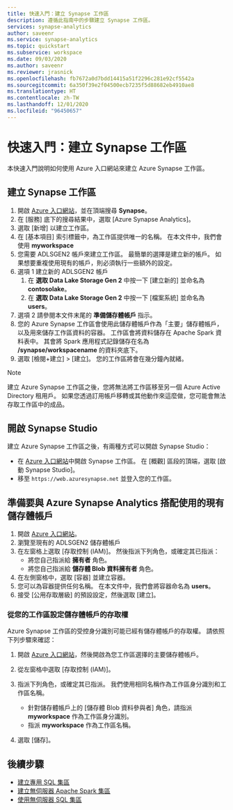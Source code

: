 ```yaml
---
title: 快速入門：建立 Synapse 工作區
description: 遵循此指南中的步驟建立 Synapse 工作區。
services: synapse-analytics
author: saveenr
ms.service: synapse-analytics
ms.topic: quickstart
ms.subservice: workspace
ms.date: 09/03/2020
ms.author: saveenr
ms.reviewer: jrasnick
ms.openlocfilehash: fb7672a0d7bdd14415a51f2296c281e92cf5542a
ms.sourcegitcommit: 6a350f39e2f04500ecb7235f5d88682eb4910ae8
ms.translationtype: HT
ms.contentlocale: zh-TW
ms.lasthandoff: 12/01/2020
ms.locfileid: "96450657"
---
```

# <a name="quickstart-create-a-synapse-workspace"></a>快速入門：建立 Synapse 工作區
本快速入門說明如何使用 Azure 入口網站來建立 Azure Synapse 工作區。

## <a name="create-a-synapse-workspace"></a>建立 Synapse 工作區

1. 開啟 [Azure 入口網站](https://portal.azure.com)，並在頂端搜尋 **Synapse**。
1. 在 [服務] 底下的搜尋結果中，選取 [Azure Synapse Analytics]。
1. 選取 [新增] 以建立工作區。
1. 在 [基本項目] 索引標籤中，為工作區提供唯一的名稱。 在本文件中，我們會使用 **myworkspace**
1. 您需要 ADLSGEN2 帳戶來建立工作區。 最簡單的選擇是建立新的帳戶。 如果想要重複使用現有的帳戶，則必須執行一些額外的設定。 
1. 選項 1 建立新的 ADLSGEN2 帳戶 
    1. 在 **選取 Data Lake Storage Gen 2** 中按一下 [建立新的] 並命名為 **contosolake**。
    1. 在 **選取 Data Lake Storage Gen 2** 中按一下 [檔案系統] 並命名為 **users**。
1. 選項 2 請參閱本文件末尾的 **準備儲存體帳戶** 指示。
1. 您的 Azure Synapse 工作區會使用此儲存體帳戶作為「主要」儲存體帳戶，以及用來儲存工作區資料的容器。 工作區會將資料儲存在 Apache Spark 資料表中。 其會將 Spark 應用程式記錄儲存在名為 **/synapse/workspacename** 的資料夾底下。
1. 選取 [檢閱+建立] > [建立]。 您的工作區將會在幾分鐘內就緒。

> [!NOTE]
> 建立 Azure Synapse 工作區之後，您將無法將工作區移至另一個 Azure Active Directory 租用戶。 如果您透過訂用帳戶移轉或其他動作來這麼做，您可能會無法存取工作區中的成品。  

## <a name="open-synapse-studio"></a>開啟 Synapse Studio

建立 Azure Synapse 工作區之後，有兩種方式可以開啟 Synapse Studio：

* 在 [Azure 入口網站](https://portal.azure.com)中開啟 Synapse 工作區。 在 [概觀] 區段的頂端，選取 [啟動 Synapse Studio]。
* 移至 `https://web.azuresynapse.net` 並登入您的工作區。

## <a name="prepare-an-existing-storage-account-for-use-with-azure-synapse-analytics"></a>準備要與 Azure Synapse Analytics 搭配使用的現有儲存體帳戶

1. 開啟 [Azure 入口網站](https://portal.azure.com)。
1. 瀏覽至現有的 ADLSGEN2 儲存體帳戶
1. 在左窗格上選取 [存取控制 (IAM)]。 然後指派下列角色，或確定其已指派：
    * 將您自己指派給 **擁有者** 角色。
    * 將您自己指派給 **儲存體 Blob 資料擁有者** 角色。
1. 在左側窗格中，選取 [容器] 並建立容器。
1. 您可以為容器提供任何名稱。 在本文件中，我們會將容器命名為 **users**。
1. 接受 [公用存取層級] 的預設設定，然後選取 [建立]。

### <a name="configure-access-to-the-storage-account-from-your-workspace"></a>從您的工作區設定儲存體帳戶的存取權

Azure Synapse 工作區的受控身分識別可能已經有儲存體帳戶的存取權。 請依照下列步驟來確認：

1. 開啟 [Azure 入口網站](https://portal.azure.com)，然後開啟為您工作區選擇的主要儲存體帳戶。
1. 從左窗格中選取 [存取控制 (IAM)]。
1. 指派下列角色，或確定其已指派。 我們使用相同名稱作為工作區身分識別和工作區名稱。
    * 針對儲存體帳戶上的 [儲存體 Blob 資料參與者] 角色，請指派 **myworkspace** 作為工作區身分識別。
    * 指派 **myworkspace** 作為工作區名稱。

1. 選取 [儲存]。

## <a name="next-steps"></a>後續步驟

* [建立專用 SQL 集區](quickstart-create-sql-pool-studio.md) 
* [建立無伺服器 Apache Spark 集區](quickstart-create-apache-spark-pool-portal.md)
* [使用無伺服器 SQL 集區](quickstart-sql-on-demand.md)

